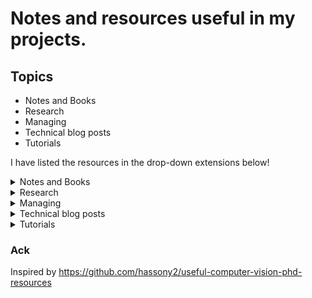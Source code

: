 # Notes and resources useful in my projects.

## Topics
* Notes and Books
* Research
* Managing
* Technical blog posts
* Tutorials

I have listed the resources in the drop-down extensions below!

<details><summary>Notes and Books</summary>

* [Deep Learning Interviews: Hundreds of fully solved job interview questions from a wide range of key topics in AI](https://arxiv.org/pdf/2201.00650.pdf)
* [Introduction to Machine Learning Interviews Book, Chip Huyen](https://huyenchip.com/ml-interviews-book/)
* [Deep Learning Study Notes by Albert Pumarola](https://github.com/albertpumarola/deep-learning-notes)
* [From Python to Numpy](https://www.labri.fr/perso/nrougier/from-python-to-numpy/)
* [Learn X in Y: Python](https://learnxinyminutes.com/docs/python/)
* [Scientific Computing in Python: Introduction to NumPy and Matplotlib](https://sebastianraschka.com/blog/2020/numpy-intro.html)
* [Rules of Machine Learning: Best Practices for ML Engineering](http://martin.zinkevich.org/rules_of_ml/rules_of_ml.pdf)
* [The Good Research Code Handbook, Patrick Mineault](https://goodresearch.dev/)

</details>

<details><summary>Research</summary>

* [You and Your Research, Richard Hamming](https://www.cs.virginia.edu/~robins/YouAndYourResearch.html)
* [Tips for Success as a New Researcher, Alex Tamkin](https://www.alextamkin.com/essays/tips-for-new-researchers)
* [Awesome Tips on various research topics by Jia-Bin Huang](https://github.com/jbhuang0604/awesome-tips)
* [Personal Rules of Productive Research, Eugene Vinitsky](https://rlblogging.notion.site/Personal-Rules-of-Productive-Research-44a456bacf7c4805a9ea417b9d3ab1b3)
* [How to do Research At the MIT AI Lab](https://dspace.mit.edu/bitstream/handle/1721.1/41487/AI_WP_316.pdf?sequence=4&isAllowed=y)
* [A Survival Guide to a PhD](http://karpathy.github.io/2016/09/07/phd/)
* [How to write the introduction, Kate Saenko](https://docs.google.com/presentation/d/1PZj0Sev2yjDu9NNr96S_wwjKCgIDhGmLjW1vtQpDhlk/edit#slide=id.p)
* [Writing a Research Statement for Graduate School and Fellowships](https://h2r.cs.brown.edu/writing-a-research-statement-for-graduate-school-and-fellowships/)
* [How to Read a CS Research Paper?](http://www2.cs.uregina.ca/~pwlfong/CS499/reading-paper.pdf)
* [How to review a paper, Nato Lambert](https://www.natolambert.com/guides/how-to-review-a-paper)
* [Building a Culture of Reproducibility in Academic Research, Jimmy Lin](https://arxiv.org/abs/2212.13534)
* [Reproducible Research Checklist](https://github.com/rdpeng/courses/blob/master/05_ReproducibleResearch/Checklist/Reproducible%20Research%20Checklist.pdf)
* [The Machine Learning Reproducibility Checklist](https://www.cs.mcgill.ca/~jpineau/ReproducibilityChecklist.pdf)
* [How to Be a Successful PhD Student](https://people.cs.umass.edu/~wallach/how_to_be_a_successful_phd_student.pdf)
* [How to be organized & productive during your PhD](https://github.com/wuningxi/Talks/blob/main/2020_How_to_be_organised_and_productive_during_your_PhD.pdf)
* [How to Read Research Papers (Andrew Ng)](https://forums.fast.ai/t/how-to-read-research-papers-andrew-ng/66892)
* [Why is the winner the best? (M. Eisenmann et al.)](https://arxiv.org/pdf/2303.17719.pdf)
* [Career Advice / Reading Research Papers, Andrew Ng](https://youtu.be/733m6qBH-jI)
* [How You Should Read Research Papers According To Andrew Ng (Stanford Deep Learning Lectures)](https://towardsdatascience.com/how-you-should-read-research-papers-according-to-andrew-ng-stanford-deep-learning-lectures-98ecbd3ccfb3)
* [How to Get Your CVPR Paper Rejected?](https://personalinterests.lipingyang.org/wp-content/uploads/2019/03/How-to-get-your-CVPR-paper-rejected.pptx.pdf)
* [How to do research, Bill Freeman, CSAIL, MIT](http://people.csail.mit.edu/billf/publications/How_To_Do_Research.pdf)
* [Research Advice, Joseph Paul Cohen, Mila](https://josephpcohen.com/w/research-advice/)
* [Lessons from my PhD, Austin Z. Henley](https://web.eecs.utk.edu/~azh/blog/lessonsfrommyphd.html)
* [How to navigate through the ML research information flood, Dmytro Mishkin](http://cmp.felk.cvut.cz/~mishkdmy/slides/How_to_navigate_no_animation.pdf)
* [An Opinionated Guide to ML Research, John Schulman](http://joschu.net/blog/opinionated-guide-ml-research.html)
* [A Year of MLC, Rosanne Liu](https://rosanneliu.com/post/a-year-of-mlc/)
* [AI research: the unreasonably narrow path and how not to be miserable](https://youtu.be/0blQp0_9NwY)
* [Research Statement, Yong Jae Lee](https://web.cs.ucdavis.edu/~yjlee/2019_researchstatement.pdf)
* [Research Statement, James Hays](http://www.cs.cmu.edu/~jhhays/info/hays_research.pdf)

### Useful tools for research
* [Wordtune - Your thoughts in words](https://www.wordtune.com/)
* [Detexify LaTeX](http://detexify.kirelabs.org/classify.html)
* [EqnEditor](https://editor.codecogs.com/)
* [Tips for Writing a Research Paper using LaTeX](https://github.com/guanyingc/latex_paper_writing_tips)
* [Convert images of equations into LaTeX code](https://huggingface.co/spaces/hasibzunair/LaTeX-OCR-demo)

</details>

<details><summary>Managing</summary>

* [1-on-1 related materials from my time as a manager, Eugene Yan](https://github.com/eugeneyan/1-on-1s) 
* [How to Become an 80/20 Manager and Achieve Exceptional Results at Work](https://betterprogramming.pub/how-to-become-an-80-20-manager-and-achieve-exceptional-results-at-work-6314fed21ac6)
* [Which analytics approaches to manage an Artificial Intelligence project? Quick guide for newbies.](https://medium.com/decathlondevelopers/which-analytics-approaches-to-manage-an-artificial-intelligence-project-quick-guide-for-newbies-1a4411a01b23)
</details>

<details><summary>Technical blog posts</summary>

### CompVis/ML/DL

* [The Early History of Computer Vision, Zbigatron](https://zbigatron.com/the-early-history-of-computer-vision/)
* [Rocket AI: 2016’s Most Notorious AI Launch and the Problem with AI Hype](https://medium.com/the-mission/rocket-ai-2016s-most-notorious-ai-launch-and-the-problem-with-ai-hype-d7908013f8c9)
* [Larry Roberts PhD Thesis, 1963](https://dspace.mit.edu/bitstream/handle/1721.1/11589/33959125-MIT.pdf?sequence=2&isAllowed=y)
* [History of computer vision contests won by deep CNNs on GPU, Jürgen Schmidhuber](https://people.idsia.ch//~juergen/computer-vision-contests-won-by-gpu-cnns.html)
* [A Revised History of Deep Learning, Jean de Dieu Nyandwi](https://www.getrevue.co/profile/deeprevision/issues/a-revised-history-of-deep-learning-issue-1-1145664)
* [How to start a deep learning project?](https://threadreaderapp.com/thread/1441027241870118913.html)
* [EfficientNet: Rethinking Model Scaling for Convolutional Neural Networks](https://amaarora.github.io/2020/08/13/efficientnet.html?fbclid=IwAR0vxBFGVrznJ-5YXJxfjfaAuXbaHlyf61sxTpHDbllXuEvp2Tf-0x_-aO8)
* [How to Do Data Exploration for Image Segmentation and Object Detection](https://neptune.ai/blog/data-exploration-for-image-segmentation-and-object-detection)
* [Tutorial-about-3D-convolutional-network ](https://github.com/OValery16/Tutorial-about-3D-convolutional-network)
* [A Review of Different Interpretation Methods in Deep Learning](https://medium.com/@mrsalehi/a-review-of-different-interpretation-methods-in-deep-learning-part-1-saliency-map-cam-grad-cam-3a34476bc24d)
* [A Comprehensive Introduction to Different Types of Convolutions in Deep Learning](https://towardsdatascience.com/a-comprehensive-introduction-to-different-types-of-convolutions-in-deep-learning-669281e58215)
* [Deep Semi-Supervised Learning](https://yassouali.github.io/ml-blog/deep-semi-supervised/)
* [Facebook & NYU reduce Covid hospital strain — Covid Prognosis Via Self-Supervised Learning](https://towardsdatascience.com/facebook-nyu-reduce-covid-hospital-strain-covid-prognosis-via-self-supervised-learning-a30581b5e235)
* [Zero-Shot Learning](https://cetinsamet.medium.com/zero-shot-learning-53080995d45f)
* [List of sites/programs/projects that use OpenAI's CLIP neural network for steering image/video creation to match a text description](https://www.reddit.com/r/MachineLearning/comments/ldc6oc/p_list_of_sitesprogramsprojects_that_use_openais/)
* [Contrastive Representation Learning, Lilian Weng](https://lilianweng.github.io/posts/2021-05-31-contrastive/)

### Software Engineering

* [Who could be your Jeff Dean?](https://medium.com/swlh/who-could-be-your-jeff-dean-6b99c25387d0)
* [The Zen of Python, Software Engineering Fundamentals, Harvard CS197](https://docs.google.com/document/d/1z5ELxpTw_U01jUB6-D6ILqHRPg6SSiLE7VFQryH3LPU/edit#)
* [Python Debugger (My Gist)](https://gist.github.com/hasibzunair/b0d7509342e5ffe4f27d1fa242613334)
* [Using Google Colab with GitHub](https://colab.research.google.com/github/googlecolab/colabtools/blob/master/notebooks/colab-github-demo.ipynb)
* [Open a GitHub notebook in Colab](https://colab.research.google.com/github/)
* [NeurIPS 2020 ML Code Completeness Checklist](https://medium.com/paperswithcode/ml-code-completeness-checklist-e9127b168501)
* [A template README.md for code accompanying a Machine Learning paper](https://github.com/paperswithcode/releasing-research-code/blob/master/templates/README.md)
* [How Docker Can Help You Become A More Effective Data Scientist](https://towardsdatascience.com/how-docker-can-help-you-become-a-more-effective-data-scientist-7fc048ef91d5)
* [Getting started open source](https://github.com/gabrieldemarmiesse/getting_started_open_source)
* [Running a Jupyter notebook from a remote server](https://ljvmiranda921.github.io/notebook/2018/01/31/running-a-jupyter-notebook/)
* [Accessing external data from Google Colab notebooks](https://ostrokach.gitlab.io/post/google-colab-storage/)
* [How to prevent Google Colab from disconnecting?](https://medium.com/@shivamrawat_756/how-to-prevent-google-colab-from-disconnecting-717b88a128c0)
* [Documenting Python Code and Projects](https://testdriven.io/blog/documenting-python/)
* [10 Useful Jupyter Notebook Extensions for a Data Scientist](https://towardsdatascience.com/10-useful-jupyter-notebook-extensions-for-a-data-scientist-bd4cb472c25e)
* [How to improve software engineering skills as a researcher](https://ljvmiranda921.github.io/notebook/2020/11/15/data-science-swe/)
* [Python best practices even data scientists should know, Yan Gobeil](https://medium.com/geekculture/python-best-practices-even-data-scientists-should-know-b86b925b8d6b)
* [Bash Scripting Tutorial for Beginners](https://linuxconfig.org/bash-scripting-tutorial-for-beginners)
* [Everything gets a package? Yes, everything gets a package.](https://ericmjl.github.io/blog/2022/3/31/everything-gets-a-package-yes-everything-gets-a-package/)
* [Classifier Project Template, 
Sebastian Raschka](https://github.com/rasbt/machine-learning-notes/tree/main/templates/pl_classifier)

### AI/ML/DS in Industry

* [What is the Team Data Science Process?](https://docs.microsoft.com/en-us/azure/architecture/data-science-process/overview)
* [How to Write Design Docs for Machine Learning Systems, Eugene Yan](https://github.com/eugeneyan/ml-design-docs)
* [What is MLOps?, Databricks](https://www.databricks.com/glossary/mlops)
* [Practitioners guide to MLOps: A framework for continuous delivery and automation of machine learning.](https://services.google.com/fh/files/misc/practitioners_guide_to_mlops_whitepaper.pdf)
* [Which Machine Learning Algorithm Should You Use By Problem Type?](https://medium.com/analytics-vidhya/which-machine-learning-algorithm-should-you-use-by-problem-type-a53967326566)
* [Ultimate AI Strategy Guide](https://towardsdatascience.com/ultimate-ai-strategy-guide-9bfb5e9ecf4e)
* [How I Built and Deployed a Fun Serverless Machine Learning App](https://towardsdatascience.com/building-and-deploying-cartoonify-b4786b382d7e)
* [I trained a model. What is next?](https://ternaus.blog/tutorial/2020/08/28/Trained-model-what-is-next.html)
* [10 tips to improve your machine learning models with TensorFlow](https://medium.com/decathlondevelopers/10-tips-to-improve-your-machine-learning-models-with-tensorflow-ba7c724761e2)
* [Introducing DecaVision to train image classifiers with Google’s free TPUs](https://medium.com/decathlondevelopers/introducing-decavision-to-train-image-classifiers-with-googles-free-tpus-8d216db8ad53)
* [How to become a skillful Data Scientist following the 
Decathlon
 Data Science Development Program, Alfonso Carta](https://medium.com/decathlontechnology/how-to-become-a-skillful-data-scientist-decathlon-53bb738bd58)
* [Data Science as a Product](https://blog.picnic.nl/data-science-as-a-product-f383dead5aa4)
* [Machine learning is going real-time](https://huyenchip.com/2020/12/27/real-time-machine-learning.html)
* [Data Scientists Don't Care About Kubernetes](https://determined.ai/blog/data-scientists-dont-care-about-kubernetes/)
* [Our AI ML Startups Tech Stack](https://towardsdatascience.com/our-ai-ml-startups-tech-stack-37869883d0b6)
* [Full Stack Deep Learning: Detecting deforestation from satellite images](https://towardsdatascience.com/detecting-deforestation-from-satellite-images-7aa6dfbd9f61)
* [Effective testing for machine learning systems.](https://www.jeremyjordan.me/testing-ml/)
* [Explore Computer Vision APIs, Apple Inc.](https://developer.apple.com/videos/play/wwdc2020/10673/)
* [HuggingFace Tasks: demos, use cases, models, datasets, and more](https://huggingface.co/tasks)

</details>

<details><summary>Tutorials</summary>

### Online Courses

* [Harvard CS197: AI Research Experiences](https://www.cs197.seas.harvard.edu/)
* [Deep Learning for Computer Vision, Justin Johnson, UMichigan, 2020](https://youtube.com/playlist?list=PL5-TkQAfAZFbzxjBHtzdVCWE0Zbhomg7r)
* [CS231n: Convolutional Neural Networks for Visual Recognition](https://cs231n.github.io/)
* [CS229: Machine Learning, 2021](http://cs229.stanford.edu/)
* [Deep Learning Specialization](https://www.coursera.org/specializations/deep-learning)
* [Deep Learning, Francois Fleuret](https://fleuret.org/dlc/)
* [Deep Learning in Computer Vision with Prof. Kosta Derpanis (York University), 2021](https://www.eecs.yorku.ca/~kosta/Courses/EECS6322/)
* [Data Preparation and Feature Engineering in ML](https://developers.google.com/machine-learning/data-prep/)
* [AIMS 2020, class on Visual Recognition by Georgia Gkioxari](https://github.com/gkioxari/aims2020_visualrecognition)
* [Reproducible Deep Learning](https://www.sscardapane.it/teaching/reproducibledl/)
* [MLOps-Basics, 2022](https://github.com/graviraja/MLOps-Basics)
* [Lightning Bits: Engineering for Researchers](https://github.com/PyTorchLightning/engineering-class)

### Online resources

* [Image Kernels](https://setosa.io/ev/image-kernels/)
* [MLOps guide, Chip Huyen](https://huyenchip.com/mlops/)
* [A Complete Machine Learning Package 2021, Jean de Dieu Nyandwi](https://github.com/Nyandwi/machine_learning_complete)
* [Deep-Learning-in-Production](https://github.com/ahkarami/Deep-Learning-in-Production)
* [Machine Learning & Deep Learning Tutorials](https://github.com/ujjwalkarn/Machine-Learning-Tutorials)
* [Awesome Deep Learning](https://github.com/ChristosChristofidis/awesome-deep-learning)
* [Machine Learning cheatsheets for Stanford's CS 229](https://github.com/afshinea/stanford-cs-229-machine-learning/tree/master/en)
* [Roboflow tutorials on using SOTA computer vision models](https://github.com/roboflow/notebooks)
* [Hugging Face Transformers Tutorials](https://github.com/NielsRogge/Transformers-Tutorials)

</details>

### Ack
Inspired by https://github.com/hassony2/useful-computer-vision-phd-resources

